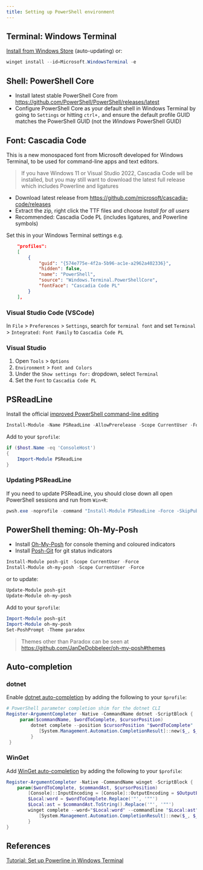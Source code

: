 ```yaml
---
title: Setting up PowerShell environment
---
```


## Terminal: Windows Terminal

[Install from Windows Store](https://www.microsoft.com/p/windows-terminal/9n0dx20hk701) (auto-updating) or:

```powershell
winget install --id=Microsoft.WindowsTerminal -e
```

## Shell: PowerShell Core

* Install latest stable PowerShell Core from <https://github.com/PowerShell/PowerShell/releases/latest>
* Configure PowerShell Core as your default shell in Windows Terminal by going to `Settings` or hitting `ctrl+,` and ensure the default profile GUID matches the PowerShell GUID (not the *Windows* PowerShell GUID)

## Font: Cascadia Code

This is a new monospaced font from Microsoft developed for Windows Terminal, to be used for command-line apps and text editors.

> If you have Windows 11 or Visual Studio 2022, Cascadia Code will be installed, but you may still want to download the latest full release which includes Powerline and ligatures

* Download latest release from <https://github.com/microsoft/cascadia-code/releases>
* Extract the zip, right click the TTF files and choose *Install for all users*
* Recommended: Cascadia Code PL (includes ligatures, and Powerline symbols)

Set this in your Windows Terminal settings e.g.

```json
    "profiles":
    [
        {
            "guid": "{574e775e-4f2a-5b96-ac1e-a2962a402336}",
            "hidden": false,
            "name": "PowerShell",
            "source": "Windows.Terminal.PowerShellCore",
            "fontFace": "Cascadia Code PL"
        }
    ],
```

### Visual Studio Code (VSCode)

In `File` > `Preferences` > `Settings`, search for `terminal font` and set `Terminal` > `Integrated:` `Font Family` to `Cascadia Code PL`

### Visual Studio

1. Open `Tools` > `Options`
2. `Environment` > `Font and Colors`
3. Under the `Show settings for:` dropdown, select `Terminal`
4. Set the `Font` to `Cascadia Code PL`

## PSReadLine

Install the official [improved PowerShell command-line editing](https://github.com/PowerShell/PSReadLine)

```powershell
Install-Module -Name PSReadLine -AllowPrerelease -Scope CurrentUser -Force -SkipPublisherCheck
```

Add to your `$profile`:

```powershell
if ($host.Name -eq 'ConsoleHost')
{
    Import-Module PSReadLine
}
```

### Updating PSReadLine

If you need to update PSReadLine, you should close down all open PowerShell sessions and run from `Win+R`:

```powershell
pwsh.exe -noprofile -command "Install-Module PSReadLine -Force -SkipPublisherCheck -AllowPrerelease"
```

## PowerShell theming: Oh-My-Posh

* Install [Oh-My-Posh](https://github.com/JanDeDobbeleer/oh-my-posh) for console theming and coloured indicators
* Install [Posh-Git]() for git status indicators

```powershell
Install-Module posh-git -Scope CurrentUser -Force
Install-Module oh-my-posh -Scope CurrentUser -Force
```

or to update:

```powershell
Update-Module posh-git
Update-Module oh-my-posh
```

Add to your `$profile`:

```powershell
Import-Module posh-git
Import-Module oh-my-posh
Set-PoshPrompt -Theme paradox
```

> Themes other than Paradox can be seen at https://github.com/JanDeDobbeleer/oh-my-posh#themes

## Auto-completion

### dotnet

Enable [dotnet auto-completion](https://docs.microsoft.com/dotnet/core/tools/enable-tab-autocomplete) by adding the following to your `$profile`:

```powershell
# PowerShell parameter completion shim for the dotnet CLI
Register-ArgumentCompleter -Native -CommandName dotnet -ScriptBlock {
     param($commandName, $wordToComplete, $cursorPosition)
         dotnet complete --position $cursorPosition "$wordToComplete" | ForEach-Object {
            [System.Management.Automation.CompletionResult]::new($_, $_, 'ParameterValue', $_)
         }
 }
```

### WinGet

Add [WinGet auto-completion](https://github.com/microsoft/winget-cli/blob/master/doc/Completion.md) by adding the following to your `$profile`:

```powershell
Register-ArgumentCompleter -Native -CommandName winget -ScriptBlock {
    param($wordToComplete, $commandAst, $cursorPosition)
        [Console]::InputEncoding = [Console]::OutputEncoding = $OutputEncoding = [System.Text.Utf8Encoding]::new()
        $Local:word = $wordToComplete.Replace('"', '""')
        $Local:ast = $commandAst.ToString().Replace('"', '""')
        winget complete --word="$Local:word" --commandline "$Local:ast" --position $cursorPosition | ForEach-Object {
            [System.Management.Automation.CompletionResult]::new($_, $_, 'ParameterValue', $_)
        }
}
```

## References

[Tutorial: Set up Powerline in Windows Terminal](https://docs.microsoft.com/windows/terminal/tutorials/powerline-setup)